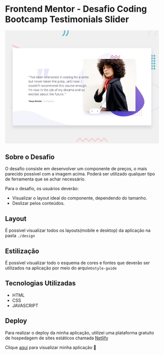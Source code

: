 # Frontend Mentor - Desafio Coding Bootcamp Testimonials Slider

![Design preview for the Coding Bootcamp Testimonials Slider coding challenge](./design/desktop-preview.jpg)


## Sobre o Desafio

O desafio consiste em desenvolver um componente de preços, o mais parecido possível com a imagem acima.
Poderá ser utilizado qualquer tipo de ferramenta que se achar necessário.

Para o desafio, os usuários deverão:
- Visualizar o layout ideal do componente, dependendo do tamanho.
- Deslizar pelos conteúdos.


## Layout

É possível visualizar todos os layouts(mobile e desktop) da aplicação na pasta `./design`


## Estilização

É possível visualizar todo o esquema de cores e fontes que deverão ser utilizados na aplicação por meio do arquivo`style-guide`

## Tecnologias Utilizadas

- HTML
- CSS
- JAVASCRIPT


## Deploy

Para realizar o deploy da minha aplicação, utilizei uma plataforma gratuito de hospedagem de sites estáticos chamada [Netlify](https://www.netlify.com/)

Clique [aqui](https://frontendmentor-challenge04.netlify.app) para visualizar minha aplicação 🚀

